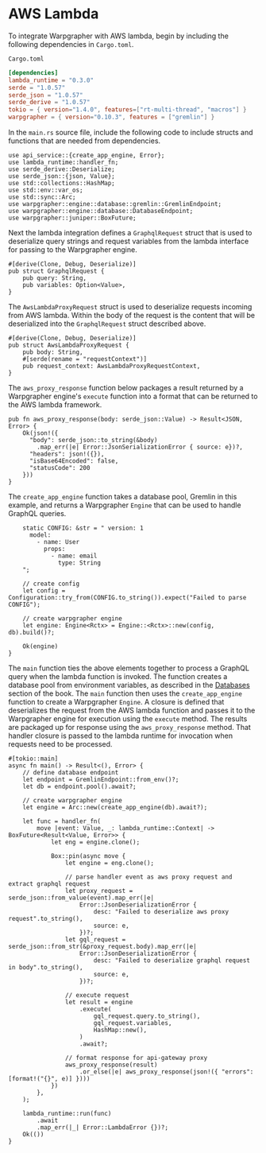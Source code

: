 # AWS Lambda

To integrate Warpgrapher with AWS lambda, begin by including the following dependencies in `Cargo.toml`. 

`Cargo.toml`

```toml
[dependencies]
lambda_runtime = "0.3.0"
serde = "1.0.57"
serde_json = "1.0.57"
serde_derive = "1.0.57"
tokio = { version="1.4.0", features=["rt-multi-thread", "macros"] }
warpgrapher = { version="0.10.3", features = ["gremlin"] }
```

In the `main.rs` source file, include the following code to include structs and functions that are needed from dependencies.

```
use api_service::{create_app_engine, Error};
use lambda_runtime::handler_fn;
use serde_derive::Deserialize;
use serde_json::{json, Value};
use std::collections::HashMap;
use std::env::var_os;
use std::sync::Arc;
use warpgrapher::engine::database::gremlin::GremlinEndpoint;
use warpgrapher::engine::database::DatabaseEndpoint;
use warpgrapher::juniper::BoxFuture;
```

Next the lambda integration defines a `GraphqlRequest` struct that is used to deserialize query strings and request variables from the lambda interface for passing to the Warpgrapher engine.

```
#[derive(Clone, Debug, Deserialize)]
pub struct GraphqlRequest {
    pub query: String,
    pub variables: Option<Value>,
}
```

The `AwsLambdaProxyRequest` struct is used to deserialize requests incoming from AWS lambda. Within the body of the request is the content that will be deserialized into the `GraphqlRequest` struct described above.

```
#[derive(Clone, Debug, Deserialize)]
pub struct AwsLambdaProxyRequest {
    pub body: String,
    #[serde(rename = "requestContext")]
    pub request_context: AwsLambdaProxyRequestContext,
}
```

The `aws_proxy_response` function below packages a result returned by a Warpgrapher engine's `execute` function into a format that can be returned to the AWS lambda framework.

```
pub fn aws_proxy_response(body: serde_json::Value) -> Result<JSON, Error> {
    Ok(json!({
      "body": serde_json::to_string(&body)
        .map_err(|e| Error::JsonSerializationError { source: e})?,
      "headers": json!({}),
      "isBase64Encoded": false,
      "statusCode": 200
    }))
}
```

The `create_app_engine` function takes a database pool, Gremlin in this example, and returns a Warpgrapher `Engine` that can be used to handle GraphQL queries.

```
    static CONFIG: &str = " version: 1
      model:
        - name: User
          props:
            - name: email
              type: String
    ";

    // create config
    let config = Configuration::try_from(CONFIG.to_string()).expect("Failed to parse CONFIG");

    // create warpgrapher engine
    let engine: Engine<Rctx> = Engine::<Rctx>::new(config, db).build()?;

    Ok(engine)
}
```

The `main` function ties the above elements together to process a GraphQL query when the lambda function is invoked. The function creates a database pool from environment variables, as described in the [Databases](./configuration/databases.html) section of the book. The `main` function then uses the `create_app_engine` function to create a Warpgrapher `Engine`. A closure is defined that deserializes the request from the AWS lambda function and passes it to the Warpgrapher engine for execution using the `execute` method.  The results are packaged up for response using the `aws_proxy_response` method.  That handler closure is passed to the lambda runtime for invocation when requests need to be processed.

```
#[tokio::main]
async fn main() -> Result<(), Error> {
    // define database endpoint
    let endpoint = GremlinEndpoint::from_env()?;
    let db = endpoint.pool().await?;

    // create warpgrapher engine
    let engine = Arc::new(create_app_engine(db).await?);

    let func = handler_fn(
        move |event: Value, _: lambda_runtime::Context| -> BoxFuture<Result<Value, Error>> {
            let eng = engine.clone();

            Box::pin(async move {
                let engine = eng.clone();

                // parse handler event as aws proxy request and extract graphql request
                let proxy_request = serde_json::from_value(event).map_err(|e| 
                    Error::JsonDeserializationError {
                        desc: "Failed to deserialize aws proxy request".to_string(),
                        source: e,
                    })?;
                let gql_request = serde_json::from_str(&proxy_request.body).map_err(|e| 
                    Error::JsonDeserializationError {
                        desc: "Failed to deserialize graphql request in body".to_string(),
                        source: e,
                    })?;

                // execute request
                let result = engine
                    .execute(
                        gql_request.query.to_string(),
                        gql_request.variables,
                        HashMap::new(),
                    )
                    .await?;

                // format response for api-gateway proxy
                aws_proxy_response(result)
                    .or_else(|e| aws_proxy_response(json!({ "errors": [format!("{}", e)] })))
            })
        },
    );

    lambda_runtime::run(func)
        .await
        .map_err(|_| Error::LambdaError {})?;
    Ok(())
}
```

